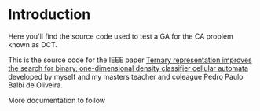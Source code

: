 # Introduction

Here you'll  find the source code used to test a GA for the CA problem known as DCT.

This is the source code for the IEEE paper [Ternary representation improves the search for binary, one-dimensional density classifier cellular automata](https://ieeexplore.ieee.org/document/5949850) developed by myself and my masters teacher and coleague Pedro Paulo Balbi de Oliveira.

More documentation to follow
